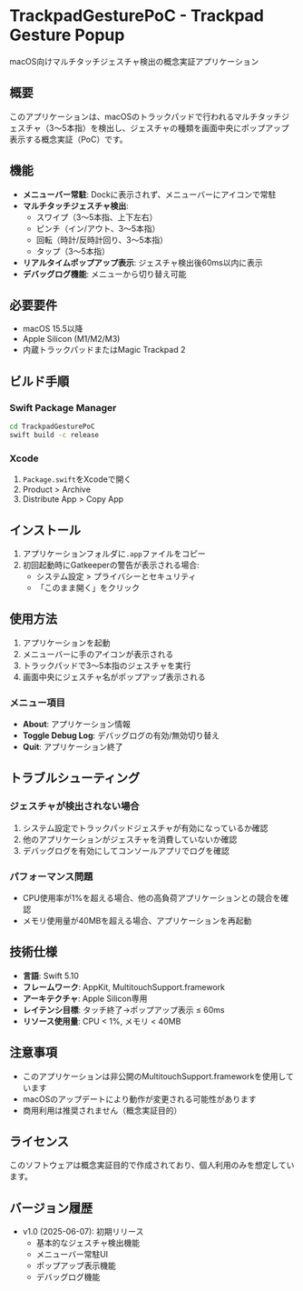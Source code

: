 # TrackpadGesturePoC - Trackpad Gesture Popup

macOS向けマルチタッチジェスチャ検出の概念実証アプリケーション

## 概要

このアプリケーションは、macOSのトラックパッドで行われるマルチタッチジェスチャ（3〜5本指）を検出し、ジェスチャの種類を画面中央にポップアップ表示する概念実証（PoC）です。

## 機能

- **メニューバー常駐**: Dockに表示されず、メニューバーにアイコンで常駐
- **マルチタッチジェスチャ検出**:
  - スワイプ（3〜5本指、上下左右）
  - ピンチ（イン/アウト、3〜5本指）
  - 回転（時計/反時計回り、3〜5本指）
  - タップ（3〜5本指）
- **リアルタイムポップアップ表示**: ジェスチャ検出後60ms以内に表示
- **デバッグログ機能**: メニューから切り替え可能

## 必要要件

- macOS 15.5以降
- Apple Silicon (M1/M2/M3)
- 内蔵トラックパッドまたはMagic Trackpad 2

## ビルド手順

### Swift Package Manager

```bash
cd TrackpadGesturePoC
swift build -c release
```

### Xcode

1. `Package.swift`をXcodeで開く
2. Product > Archive
3. Distribute App > Copy App

## インストール

1. アプリケーションフォルダに`.app`ファイルをコピー
2. 初回起動時にGatkeeperの警告が表示される場合:
   - システム設定 > プライバシーとセキュリティ
   - 「このまま開く」をクリック

## 使用方法

1. アプリケーションを起動
2. メニューバーに手のアイコンが表示される
3. トラックパッドで3〜5本指のジェスチャを実行
4. 画面中央にジェスチャ名がポップアップ表示される

### メニュー項目

- **About**: アプリケーション情報
- **Toggle Debug Log**: デバッグログの有効/無効切り替え
- **Quit**: アプリケーション終了

## トラブルシューティング

### ジェスチャが検出されない場合

1. システム設定でトラックパッドジェスチャが有効になっているか確認
2. 他のアプリケーションがジェスチャを消費していないか確認
3. デバッグログを有効にしてコンソールアプリでログを確認

### パフォーマンス問題

- CPU使用率が1%を超える場合、他の高負荷アプリケーションとの競合を確認
- メモリ使用量が40MBを超える場合、アプリケーションを再起動

## 技術仕様

- **言語**: Swift 5.10
- **フレームワーク**: AppKit, MultitouchSupport.framework
- **アーキテクチャ**: Apple Silicon専用
- **レイテンシ目標**: タッチ終了→ポップアップ表示 ≤ 60ms
- **リソース使用量**: CPU < 1%, メモリ < 40MB

## 注意事項

- このアプリケーションは非公開のMultitouchSupport.frameworkを使用しています
- macOSのアップデートにより動作が変更される可能性があります
- 商用利用は推奨されません（概念実証目的）

## ライセンス

このソフトウェアは概念実証目的で作成されており、個人利用のみを想定しています。

## バージョン履歴

- v1.0 (2025-06-07): 初期リリース
  - 基本的なジェスチャ検出機能
  - メニューバー常駐UI
  - ポップアップ表示機能
  - デバッグログ機能